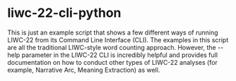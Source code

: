 # liwc-22-cli-python
 
 This is just an example script that shows a few different ways of running LIWC-22 from its Command Line Interface (CLI). The examples in this script are all the traditional LIWC-style word counting approach. However, the --help parameter in the LIWC-22 CLI is incredibly helpful and provides full documentation on how to conduct other types of LIWC-22 analyses (for example, Narrative Arc, Meaning Extraction) as well.
